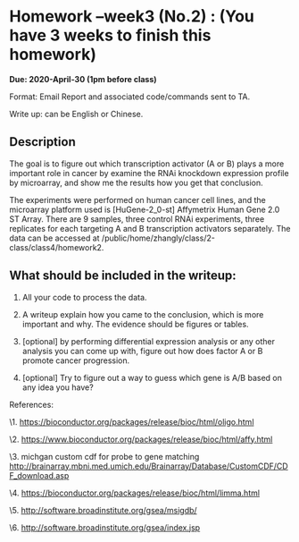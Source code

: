 # Homework –week3 (No.2) : (You have 3 weeks to finish this homework)

**Due: 2020-April-30 (1pm before class)**

 

Format: Email Report and associated code/commands sent to TA.

Write up: can be English or Chinese. 

 

## Description

The goal is to figure out which transcription activator (A or B) plays a more important role in cancer by examine the RNAi knockdown expression profile by microarray, and show me the results how you get that conclusion. 

 

The experiments were performed on human cancer cell lines, and the microarray platform used is [HuGene-2_0-st] Affymetrix Human Gene 2.0 ST Array. There are 9 samples, three control RNAi experiments, three replicates for each targeting A and B transcription activators separately. The data can be accessed at /public/home/zhangly/class/2-class/class4/homework2.

 

## What should be included in the writeup:

1. All your code to process the data.  

2. A writeup explain how you came to the conclusion, which is more important and why. The evidence should be figures or tables. 

3. [optional] by performing differential expression analysis or any other analysis you can come up with, figure out how does factor A or B promote cancer progression. 

4. [optional] Try to figure out a way to guess which gene is A/B based on any idea you have? 

 

References:

\1. https://bioconductor.org/packages/release/bioc/html/oligo.html 

\2. https://www.bioconductor.org/packages/release/bioc/html/affy.html

\3. michgan custom cdf for probe to gene matching http://brainarray.mbni.med.umich.edu/Brainarray/Database/CustomCDF/CDF_download.asp

\4. https://bioconductor.org/packages/release/bioc/html/limma.html

\5. http://software.broadinstitute.org/gsea/msigdb/

\6. http://software.broadinstitute.org/gsea/index.jsp

 

 